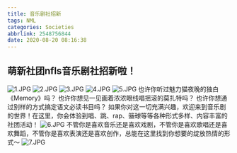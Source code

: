 ```yaml
---
title: 音乐剧社招新
tags: NML
categories: Societies
abbrlink: 2548756844
date: 2020-08-20 08:16:38
---
```

## 萌新社团nfls音乐剧社招新啦！
![1.JPG](https://i.loli.net/2020/08/20/zA2PglbhTDZj3mQ.jpg)
![2.JPG](https://i.loli.net/2020/08/20/4SaqnQ2EGWr8P5U.jpg)
![3.JPG](https://i.loli.net/2020/08/20/3RFJGCyLwVQjTzH.jpg)
![4.JPG](https://i.loli.net/2020/08/20/qHBWgVymALeK5ZI.jpg)
![5.JPG](https://i.loli.net/2020/08/20/2JtPh1vGsHrwiO3.jpg)
也许你听过魅力猫夜晚的独白《Memory》吗？
也许你想见一见画着浓浓眼线唱摇滚的莫扎特吗？
也许你想通过别样的方式搞定语文必读书目吗？
如果你对这一切充满兴趣，欢迎来到音乐剧的世界！在这里，你会体验到唱、跳、rap、~~篮球~~等等各种形式多样、内容丰富的社团活动！
![6.JPG](https://i.loli.net/2020/08/20/NI3xhAksbFYcyt4.jpg)
不管你是喜欢音乐还是喜欢戏剧，不管你是喜欢歌唱还是喜欢舞蹈，不管你是喜欢表演还是喜欢创作，总能在这里找到你想要的绽放热情的形式～
![7.JPG](https://i.loli.net/2020/08/20/cUgDfbFMvjkmeKL.jpg)